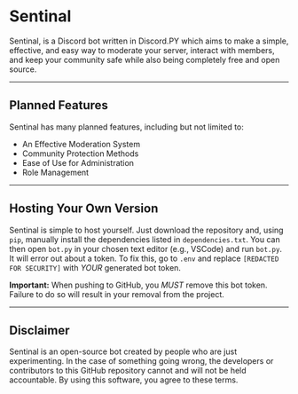 # Sentinal

Sentinal, is a Discord bot written in Discord.PY which aims to make a simple, effective, and easy way to moderate your server, interact with members, and keep your community safe while also being completely free and open source.

---

## Planned Features

Sentinal has many planned features, including but not limited to:
- An Effective Moderation System
- Community Protection Methods
- Ease of Use for Administration
- Role Management

---

## Hosting Your Own Version

Sentinal is simple to host yourself. Just download the repository and, using `pip`, manually install the dependencies listed in `dependencies.txt`. You can then open `bot.py` in your chosen text editor (e.g., VSCode) and run `bot.py`. It will error out about a token. To fix this, go to `.env` and replace `[REDACTED FOR SECURITY]` with *YOUR* generated bot token. 

**Important:** When pushing to GitHub, you *MUST* remove this bot token. Failure to do so will result in your removal from the project.

---

## Disclaimer

Sentinal is an open-source bot created by people who are just experimenting. In the case of something going wrong, the developers or contributors to this GitHub repository cannot and will not be held accountable. By using this software, you agree to these terms.
